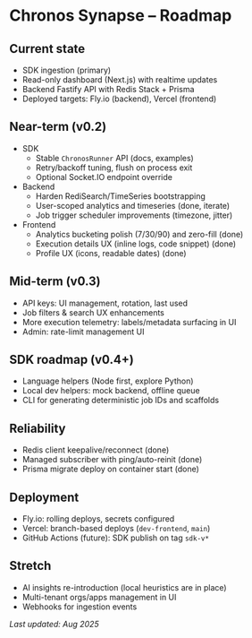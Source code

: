 # Chronos Synapse – Roadmap

## Current state

- SDK ingestion (primary)
- Read-only dashboard (Next.js) with realtime updates
- Backend Fastify API with Redis Stack + Prisma
- Deployed targets: Fly.io (backend), Vercel (frontend)

## Near-term (v0.2)

- SDK
  - Stable `ChronosRunner` API (docs, examples)
  - Retry/backoff tuning, flush on process exit
  - Optional Socket.IO endpoint override
- Backend
  - Harden RediSearch/TimeSeries bootstrapping
  - User-scoped analytics and timeseries (done, iterate)
  - Job trigger scheduler improvements (timezone, jitter)
- Frontend
  - Analytics bucketing polish (7/30/90) and zero-fill (done)
  - Execution details UX (inline logs, code snippet) (done)
  - Profile UX (icons, readable dates) (done)

## Mid-term (v0.3)

- API keys: UI management, rotation, last used
- Job filters & search UX enhancements
- More execution telemetry: labels/metadata surfacing in UI
- Admin: rate-limit management UI

## SDK roadmap (v0.4+)

- Language helpers (Node first, explore Python)
- Local dev helpers: mock backend, offline queue
- CLI for generating deterministic job IDs and scaffolds

## Reliability

- Redis client keepalive/reconnect (done)
- Managed subscriber with ping/auto-reinit (done)
- Prisma migrate deploy on container start (done)

## Deployment

- Fly.io: rolling deploys, secrets configured
- Vercel: branch-based deploys (`dev-frontend`, `main`)
- GitHub Actions (future): SDK publish on tag `sdk-v*`

## Stretch

- AI insights re-introduction (local heuristics are in place)
- Multi-tenant orgs/apps management in UI
- Webhooks for ingestion events

_Last updated: Aug 2025_
